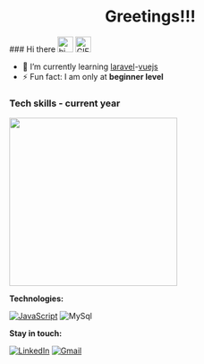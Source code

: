 <h1 align='center'>Greetings!!!</h1>
### Hi there <img src="https://user-images.githubusercontent.com/1303154/88677602-1635ba80-d120-11ea-84d8-d263ba5fc3c0.gif" width="28px" alt="hi"> <img src="http://rubentd.com/img/banana.gif" width="28px" alt="GIF" />

- 🌱 I’m currently learning [laravel](https://laravel.com/)-[vuejs](https://vuejs.org/)
- ⚡ Fun fact: I am only at __beginner level__

### Tech skills - current year
<img src="https://cr-skills-chart-widget.azurewebsites.net/api/api?username=mkjdy&width=1368&bg=rgba(0,0,0,0)&padding=0" height="300px"/>

**Technologies:**

[![JavaScript](https://img.shields.io/badge/-JavaScript-000?&logo=JavaScript&logoColor=ddc508)](https://github.com/AlvaroIsrael?tab=repositories&q=&type=&language=javascript)
![MySql](https://img.shields.io/badge/-MySql-000?&logo=MySQL&logoColor=4479A1)

**Stay in touch:**

[![LinkedIn](https://img.shields.io/badge/-LinkedIn-000?&logo=LinkedIn&logoColor=0077B5)](https://linkedin.com/in/markdy)
[![Gmail](https://img.shields.io/badge/-Email-000?&logo=Gmail&logoColor=0077B5)](https://gmail.com/makdy61)

<!--<img src="https://cr-ss-service.azurewebsites.net/api/ScreenShot?widget=summary&username=mkjdy&show-avatar=true&style=--border-radius:10px"/>-->

<!--![Alt Text](http://rubentd.com/img/banana.gif)-->

<!--
**mkjdy/mkjdy** is a ✨ _special_ ✨ repository because its `README.md` (this file) appears on your GitHub profile.

Here are some ideas to get you started:

- 🔭 I’m currently working on ...
- 🌱 I’m currently learning ...
- 👯 I’m looking to collaborate on ...
- 🤔 I’m looking for help with ...
- 💬 Ask me about ...
- 📫 How to reach me: ...
- 😄 Pronouns: ...
- ⚡ Fun fact: ...
-->
